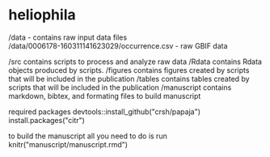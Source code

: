 # heliophila

/data - contains raw input data files  
/data/0006178-160311141623029/occurrence.csv - raw GBIF data

/src contains scripts to process and analyze raw data
/Rdata contains Rdata objects produced by scripts. 
/figures contains figures created by scripts that will be included in the publication
/tables contains tables created by scripts that will be included in the publication
/manuscript contains markdown, bibtex, and formating files to build manuscript

required packages
devtools::install_github("crsh/papaja")
install.packages("citr")

to build the manuscript all you need to do is run
knitr("manuscript/manuscript.rmd")



